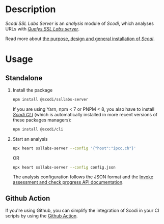 # Description

_Scodi SSL Labs Server_ is an _analysis_ module of _Scodi_, which analyses URLs with _[Qualys SSL Labs server](https://www.ssllabs.com/ssltest/index.html)_.

Read more about [the purpose, design and general installation of _Scodi_](https://github.com/bgatellier/scodi#readme).

# Usage

## Standalone

1. Install the package

    ```bash
    npm install @scodi/ssllabs-server
    ```

    If you are using Yarn, npm < 7 or PNPM < 8, you also have to install _[Scodi CLI](https://www.npmjs.com/package/@scodi/cli)_ (which is automatically installed in more recent versions of these packages managers):

    ```bash
    npm install @scodi/cli
    ```

2. Start an analysis

    ```bash
    npx heart ssllabs-server --config '{"host":"ipcc.ch"}'
    ```

    OR 

    ```bash
    npx heart ssllabs-server --config config.json
    ```

    The analysis configuration follows the JSON format and  the [Invoke assessment and check progress API documentation](https://github.com/ssllabs/ssllabs-scan/blob/master/ssllabs-api-docs-v3.md#invoke-assessment-and-check-progress).

## Github Action

If you're using Github, you can simplify the integration of Scodi in your CI scripts by using the [Github Action](https://github.com/marketplace/actions/heart-webpages-evaluation).
